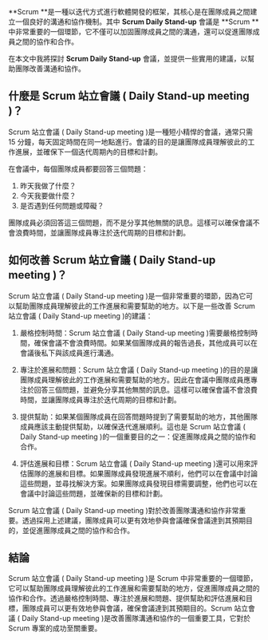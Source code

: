 **Scrum **是一種以迭代方式進行軟體開發的框架，其核心是在團隊成員之間建立一個良好的溝通和協作機制。其中 **Scrum Daily Stand-up** 會議是 **Scrum **中非常重要的一個環節，它不僅可以加固團隊成員之間的溝通，還可以促進團隊成員之間的協作和合作。

在本文中我將探討 **Scrum Daily Stand-up** 會議，並提供一些實用的建議，以幫助團隊改善溝通和協作。

## 什麼是 Scrum 站立會議 ( Daily Stand-up meeting )？

Scrum 站立會議 ( Daily Stand-up meeting )是一種短小精悍的會議，通常只需 15 分鐘，每天固定時間在同一地點進行。會議的目的是讓團隊成員理解彼此的工作進展，並確保下一個迭代周期內的目標和計劃。

在會議中，每個團隊成員都要回答三個問題：

1.  昨天我做了什麼？
2.  今天我要做什麼？
3.  是否遇到任何問題或障礙？

團隊成員必須回答這三個問題，而不是分享其他無關的訊息。這樣可以確保會議不會浪費時間，並讓團隊成員專注於迭代周期的目標和計劃。

## 如何改善 Scrum 站立會議 ( Daily Stand-up meeting )？

Scrum 站立會議 ( Daily Stand-up meeting )是一個非常重要的環節，因為它可以幫助團隊成員理解彼此的工作進展和需要幫助的地方。以下是一些改善 Scrum 站立會議 ( Daily Stand-up meeting )的建議：

1.  嚴格控制時間：Scrum 站立會議 ( Daily Stand-up meeting )需要嚴格控制時間，確保會議不會浪費時間。如果某個團隊成員的報告過長，其他成員可以在會議後私下與該成員進行溝通。

2.  專注於進展和問題：Scrum 站立會議 ( Daily Stand-up meeting )的目的是讓團隊成員理解彼此的工作進展和需要幫助的地方。因此在會議中團隊成員應專注於回答三個問題，並避免分享其他無關的訊息。這樣可以確保會議不會浪費時間，並讓團隊成員專注於迭代周期的目標和計劃。

3.  提供幫助：如果某個團隊成員在回答問題時提到了需要幫助的地方，其他團隊成員應該主動提供幫助，以確保迭代進展順利。這也是 Scrum 站立會議 ( Daily Stand-up meeting )的一個重要目的之一：促進團隊成員之間的協作和合作。

4.  評估進展和目標：Scrum 站立會議 ( Daily Stand-up meeting )還可以用來評估團隊的進展和目標。如果團隊成員發現進展不順利，他們可以在會議中討論這些問題，並尋找解決方案。如果團隊成員發現目標需要調整，他們也可以在會議中討論這些問題，並確保新的目標和計劃。

Scrum 站立會議 ( Daily Stand-up meeting )對於改善團隊溝通和協作非常重要。透過採用上述建議，團隊成員可以更有效地參與會議確保會議達到其預期目的，並促進團隊成員之間的協作和合作。

## 結論

Scrum 站立會議 ( Daily Stand-up meeting )是 Scrum 中非常重要的一個環節，它可以幫助團隊成員理解彼此的工作進展和需要幫助的地方，促進團隊成員之間的協作和合作。透過嚴格控制時間、專注於進展和問題、提供幫助和評估進展和目標，團隊成員可以更有效地參與會議，確保會議達到其預期目的。Scrum 站立會議 ( Daily Stand-up meeting )是改善團隊溝通和協作的一個重要工具，它對於 Scrum 專案的成功至關重要。



